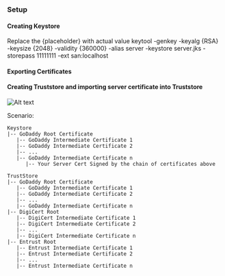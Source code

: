 

### Setup

#### Creating Keystore

Replace the {placeholder} with actual value
keytool -genkey -keyalg {RSA} -keysize {2048} -validity {360000} -alias server -keystore server.jks -storepass 11111111 -ext san:localhost

#### Exporting Certificates

#### Creating Truststore and importing server certificate into Truststore
![Alt text](README_IMG/output_to_copy.PNG?raw=true "output_to_copy")


Scenario:
```
Keystore
|-- GoDaddy Root Certificate
   |-- GoDaddy Intermediate Certificate 1
   |-- GoDaddy Intermediate Certificate 2
   |-- ...
   |-- GoDaddy Intermediate Certificate n
      |-- Your Server Cert Signed by the chain of certificates above

TrustStore
|-- GoDaddy Root Certificate
   |-- GoDaddy Intermediate Certificate 1
   |-- GoDaddy Intermediate Certificate 2
   |-- ...
   |-- GoDaddy Intermediate Certificate n
|-- DigiCert Root
   |-- DigiCert Intermediate Certificate 1
   |-- DigiCert Intermediate Certificate 2
   |-- ...
   |-- DigiCert Intermediate Certificate n
|-- Entrust Root
   |-- Entrust Intermediate Certificate 1
   |-- Entrust Intermediate Certificate 2
   |-- ...
   |-- Entrust Intermediate Certificate n
```